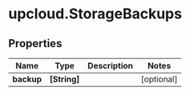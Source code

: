 # upcloud.StorageBackups

## Properties
Name | Type | Description | Notes
------------ | ------------- | ------------- | -------------
**backup** | **[String]** |  | [optional] 


